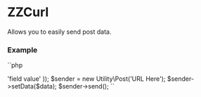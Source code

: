 # ZZCurl 

Allows you to easily send post data.

### Example
``php

<?php 

require 'vendor/autoload.php';

$data = new Utility\Data(array(
	'field_name' => 'field value'
));

$sender = new Utility\Post('URL Here');
$sender->setData($data);
$sender->send();

``

